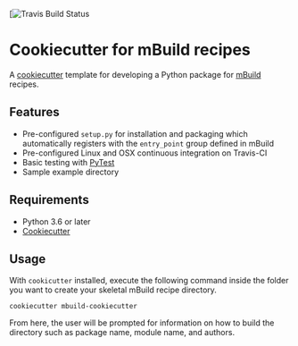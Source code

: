 [//]: # (Badges)
[![Travis Build Status](https://travis-ci.com/rmatsum836/mbuild-cookiecutter.svg?branch=master)

# Cookiecutter for mBuild recipes

A [cookiecutter](https://github.com/audreyr/cookiecutter) template for developing a Python
package for [mBuild](https://github.com/mosdef-hub/mbuild) recipes.

## Features
* Pre-configured `setup.py` for installation and packaging which automatically registers with the ``entry_point`` group defined in mBuild
* Pre-configured Linux and OSX continuous integration on Travis-CI
* Basic testing with [PyTest](https://docs.pytest.org/en/latest/)
* Sample example directory

## Requirements

* Python 3.6 or later
* [Cookiecutter](http://cookiecutter.readthedocs.io/en/latest/installation.html)

## Usage

With `cookicutter` installed, execute the following command inside the
folder you want to create your skeletal mBuild recipe directory.

```
cookiecutter mbuild-cookiecutter
```

From here, the user will be prompted for information on how to build
the directory such as package name, module name, and authors.
